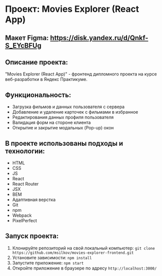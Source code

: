 # Проект: Movies Explorer (React App)

## Макет Figma: https://disk.yandex.ru/d/Qnkf-S_EYcBFUg
## Описание проекта:
"Movies Explorer (React App)" - фронтенд дипломного проекта на курсе веб-разработки в Яндекс Практикуме.

## Функциональность:
* Загрузка фильмов и данных пользователя с сервера
* Добавление и удаление карточек с фильмами в избранное
* Редактирования данных профиля пользователя
* Валидация форм на стороне клиента
* Открытие и закрытие модальных (Pop-up) окон



## В проекте использованы подходы и технологии:
* HTML
* CSS
* JS
* React
* React Router
* JSX
* BEM
* Адаптивная верстка
* Git
* npm
* Webpack
* PixelPerfect


## Запуск проекта:
1. Клонируйте репозиторий на свой локальный компьютер: `git clone https://github.com/msilkov/movies-explorer-frontend.git`
2. Установите зависимости: `npm install`
3. Запустите приложение: `npm start`
4. Откройте приложение в браузере по адресу `http://localhost:3000/`


